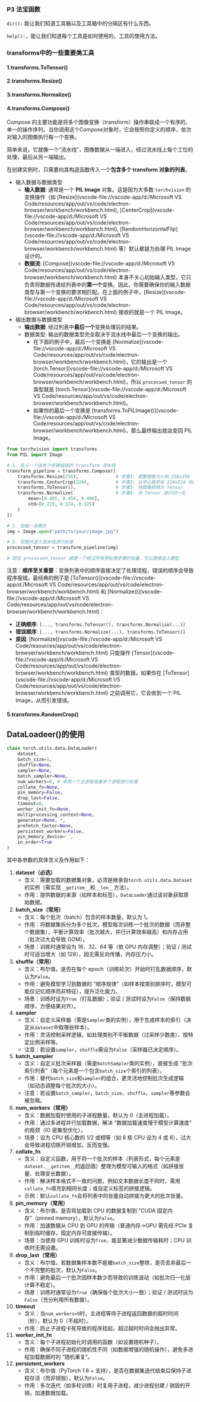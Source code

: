 ### P3 法宝函数

`dir():`  能让我们知道工具箱以及工具箱中的分隔区有什么东西。

`help():`，能让我们知道每个工具是如何使用的，工具的使用方法。





### transforms中的一些重要类工具

#### 1.transforms.ToTensor()



#### 2.transforms.Resize()



#### 3.transforms.Normalize()



#### 4.transforms.Compose()

Compose 的主要功能是将多个图像变换（transform）操作串联成一个有序的、单一的操作序列。当你调用这个Compose对象时，它会按照你定义的顺序，依次对输入的图像执行每一个变换。

简单来说，它就像一个“流水线”，图像数据从一端进入，经过流水线上每个工位的处理，最后从另一端输出。

在创建实例时，只需要向其构造函数传入一个**包含多个 transform 对象的列表**。

- 输入数据与数据类型
  - **输入数据**: 通常是一个 **PIL Image** 对象。这是因为大多数 `torchvision` 的变换操作（如 [Resize](vscode-file://vscode-app/d:/Microsoft VS Code/resources/app/out/vs/code/electron-browser/workbench/workbench.html), [CenterCrop](vscode-file://vscode-app/d:/Microsoft VS Code/resources/app/out/vs/code/electron-browser/workbench/workbench.html), [RandomHorizontalFlip](vscode-file://vscode-app/d:/Microsoft VS Code/resources/app/out/vs/code/electron-browser/workbench/workbench.html) 等）默认都是为处理 PIL Image 设计的。
  - **数据流**: [Compose](vscode-file://vscode-app/d:/Microsoft VS Code/resources/app/out/vs/code/electron-browser/workbench/workbench.html) 本身不关心初始输入类型，它只负责将数据传递给列表中的**第一个**变换。因此，你需要确保你的输入数据类型与第一个变换的要求相匹配。在上面的例子中，[Resize](vscode-file://vscode-app/d:/Microsoft VS Code/resources/app/out/vs/code/electron-browser/workbench/workbench.html) 接收的就是一个 PIL Image。
- 输出数据与数据类型
  - **输出数据**: 经过列表中**最后一个**变换处理后的结果。
  - 数据类型: 输出的数据类型完全取决于流水线中最后一个变换的输出。
    - 在下面的例子中，最后一个变换是 [Normalize](vscode-file://vscode-app/d:/Microsoft VS Code/resources/app/out/vs/code/electron-browser/workbench/workbench.html)，它的输出是一个 [torch.Tensor](vscode-file://vscode-app/d:/Microsoft VS Code/resources/app/out/vs/code/electron-browser/workbench/workbench.html)，所以 `processed_tensor` 的类型就是 [torch.Tensor](vscode-file://vscode-app/d:/Microsoft VS Code/resources/app/out/vs/code/electron-browser/workbench/workbench.html)。
    - 如果你的最后一个变换是 [transforms.ToPILImage()](vscode-file://vscode-app/d:/Microsoft VS Code/resources/app/out/vs/code/electron-browser/workbench/workbench.html)，那么最终输出就会变回 PIL Image。

```python
from torchvision import transforms
from PIL import Image

# 1. 定义一个由多个步骤组成的 transform 流水线
transform_pipeline = transforms.Compose([
    transforms.Resize(256),              # 步骤1: 调整图像大小到 256x256
    transforms.CenterCrop(224),          # 步骤2: 从中心裁剪出 224x224 的区域
    transforms.ToTensor(),               # 步骤3: 将图像转换为 Tensor
    transforms.Normalize(                # 步骤4: 对 Tensor 进行归一化
        mean=[0.485, 0.456, 0.406], 
        std=[0.229, 0.224, 0.225]
    )
])

# 2. 加载一张图片
img = Image.open("path/to/your/image.jpg")

# 3. 将图片送入流水线进行处理
processed_tensor = transform_pipeline(img)

# 现在 processed_tensor 就是一个经过所有预处理步骤的张量，可以直接送入模型
```

注意：**顺序至关重要**：变换列表中的顺序直接决定了处理流程，错误的顺序会导致程序报错。最经典的例子是 [ToTensor()](vscode-file://vscode-app/d:/Microsoft VS Code/resources/app/out/vs/code/electron-browser/workbench/workbench.html) 和 [Normalize()](vscode-file://vscode-app/d:/Microsoft VS Code/resources/app/out/vs/code/electron-browser/workbench/workbench.html)：

- **正确顺序**: `[..., transforms.ToTensor(), transforms.Normalize(...)]`
- **错误顺序**: `[..., transforms.Normalize(...), transforms.ToTensor()]`
- **原因**: [Normalize](vscode-file://vscode-app/d:/Microsoft VS Code/resources/app/out/vs/code/electron-browser/workbench/workbench.html) 只能操作 [Tensor](vscode-file://vscode-app/d:/Microsoft VS Code/resources/app/out/vs/code/electron-browser/workbench/workbench.html) 类型的数据。如果你在 [ToTensor](vscode-file://vscode-app/d:/Microsoft VS Code/resources/app/out/vs/code/electron-browser/workbench/workbench.html) 之前调用它，它会收到一个 PIL Image，从而引发错误。

#### 5.transforms.RandomCrop()



## DataLoadeer()的使用

```python
class torch.utils.data.DataLoader(
    dataset, 
    batch_size=1, 
    shuffle=None, 
    sampler=None, 
    batch_sampler=None, 
    num_workers=0, # 采用一个主进程或者多个进程进行处理
    collate_fn=None, 
    pin_memory=False, 
    drop_last=False, 
    timeout=0, 
    worker_init_fn=None, 
    multiprocessing_context=None, 
    generator=None, *, 
    prefetch_factor=None, 
    persistent_workers=False, 
    pin_memory_device='', 
    in_order=True
)
```

其中各参数的具体含义及作用如下：

1. **dataset（必选）**
   - 含义：需要加载的数据集对象，必须是继承自`torch.utils.data.Dataset`的实例（需实现`__getitem__`和`__len__`方法）。
   - 作用：提供数据的来源（如样本和标签），`DataLoader`通过该对象获取原始数据。
2. **batch_size（常用）**
   - 含义：每个批次（batch）包含的样本数量，默认为 1。
   - 作用：将数据集拆分为多个批次，模型每次训练一个批次的数据（而非整个数据集），平衡计算效率（批次越大，并行计算效率越高）和内存占用（批次过大会导致 OOM）。
   - 场景：训练时通常设为 16、32、64 等（依 GPU 内存调整）；验证 / 测试时可适当增大（如 128），因无需反向传播，内存压力小。
3. **shuffle（常用）**
   - 含义：布尔值，是否在每个 epoch（训练轮次）开始时打乱数据顺序，默认为`False`。
   - 作用：避免模型学习到数据的 “顺序规律”（如样本按类别排序时，模型可能仅记忆顺序而非特征），提升泛化能力。
   - 场景：训练时设为`True`（打乱数据）；验证 / 测试时设为`False`（保持数据顺序，方便结果对齐）。
4. **sampler**
   - 含义：自定义采样器（需是`Sampler`类的实例），用于生成样本的索引（决定从`dataset`中取哪些样本）。
   - 作用：灵活控制采样逻辑，如处理类别不平衡数据（过采样少数类）、按特定比例采样等。
   - 注意：若设置`sampler`，`shuffle`需设为`False`（采样器已决定顺序）。
5. **batch_sampler**
   - 含义：自定义批次采样器（需是`BatchSampler`类的实例），直接生成 “批次索引列表”（每个元素是一个包含`batch_size`个索引的列表）。
   - 作用：替代`batch_size`和`sampler`的组合，更灵活地控制批次生成逻辑（如动态调整每个批次的大小）。
   - 注意：若设置`batch_sampler`，`batch_size`、`shuffle`、`sampler`等参数会被忽略。
6. **num_workers（常用）**
   - 含义：数据加载时使用的子进程数量，默认为 0（主进程加载）。
   - 作用：通过多进程并行加载数据，解决 “数据加载速度慢于模型计算速度” 的瓶颈（IO 密集型优化）。
   - 场景：设为 CPU 核心数的 1/2 或相等（如 8 核 CPU 设为 4 或 8），过大会导致进程切换开销增加，反而变慢。
7. **collate_fn**
   - 含义：自定义函数，用于将一个批次的样本（列表形式，每个元素是`dataset.__getitem__`的返回值）整理为模型可输入的格式（如拼接张量、处理变长数据）。
   - 作用：解决样本格式不一致的问题，例如文本数据长度不同时，需用`collate_fn`填充到相同长度；或自定义标签的拼接逻辑。
   - 示例：默认`collate_fn`会将列表中的张量自动拼接为更大的批次张量。
8. **pin_memory（常用）**
   - 含义：布尔值，是否将加载到 CPU 的数据复制到 “CUDA 固定内存”（pinned memory），默认为`False`。
   - 作用：加速数据从 CPU 到 GPU 的传输（普通内存→GPU 需先经 PCIe 复制到临时缓存，固定内存可直接传输）。
   - 场景：当使用 GPU 训练时设为`True`，能显著减少数据传输耗时；CPU 训练时无需设置。
9. **drop_last（常用）**
   - 含义：布尔值，若数据集样本数不能被`batch_size`整除，是否丢弃最后一个不完整的批次，默认为`False`。
   - 作用：避免最后一个批次因样本数少而导致的训练波动（如批次归一化层计算不稳定）。
   - 场景：训练时通常设为`True`（确保每个批次大小一致）；验证 / 测试时设为`False`（充分利用所有数据）。
10. **timeout**
    - 含义：当`num_workers>0`时，主进程等待子进程返回数据的超时时间（秒），默认为 0（不超时）。
    - 作用：防止子进程卡死导致的程序挂起，超过超时时间会抛出异常。
11. **worker_init_fn**
    - 含义：每个子进程初始化时调用的函数（如设置随机种子）。
    - 作用：确保不同子进程的随机性不同（如数据增强的随机操作），避免多进程加载数据时的 “随机重复”。
12. **persistent_workers**
    - 含义：布尔值（PyTorch 1.6 + 支持），是否在数据集迭代结束后保持子进程存活（而非销毁），默认为`False`。
    - 作用：多次迭代（如多轮训练）时复用子进程，减少进程创建 / 销毁的开销，加速数据加载。